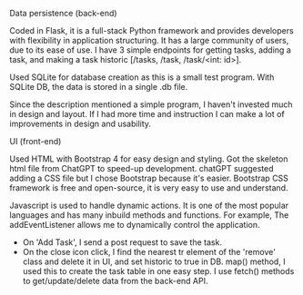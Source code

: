 Data persistence (back-end)

Coded in Flask, it is a full-stack Python framework and provides developers with flexibility in application structuring. It has a large community of users, due to its ease of use. 
I have 3 simple endpoints for getting tasks, adding a task, and making a task historic [/tasks, /task, /task/<int: id>].

Used SQLite for database creation as this is a small test program. With SQLite DB, the data is stored in a single .db file.

Since the description mentioned a simple program, I haven't invested much in design and layout. If I had more time and instruction I can make a lot of improvements in design and usability.

UI (front-end) 

Used HTML with Bootstrap 4 for easy design and styling. Got the skeleton html file from ChatGPT to speed-up development. chatGPT suggested adding a CSS file but I chose Bootstrap because it's easier. Bootstrap CSS framework is free and open-source, it is very easy to use and understand.

Javascript is used to handle dynamic actions. It is one of the most popular languages and has many inbuild methods and functions. 
For example, 
The addEventListener allows me to dynamically control the application. 
 - On 'Add Task', I send a post request to save the task.
 - On the close icon click, I find the nearest tr element of the 'remove' class and delete it in UI, and set historic to true in DB.
map() method, I used this to create the task table in one easy step.
I use fetch() methods to get/update/delete data from the back-end API.
